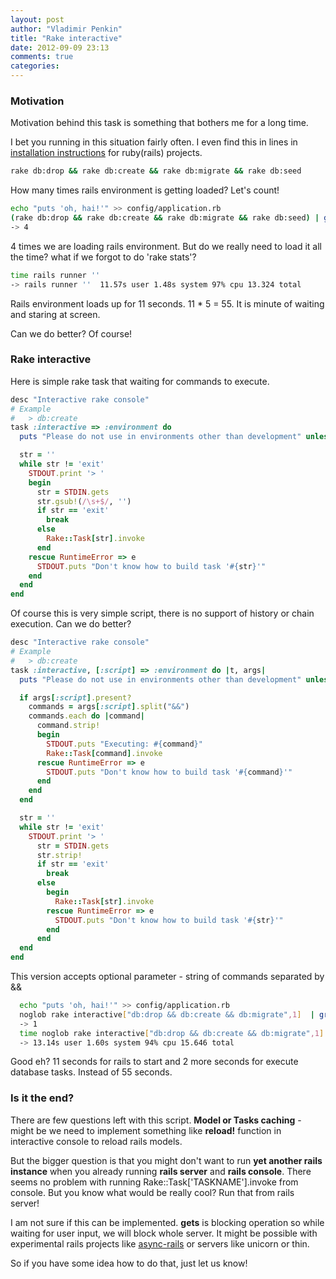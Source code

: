 ```yaml
---
layout: post
author: "Vladimir Penkin"
title: "Rake interactive"
date: 2012-09-09 23:13
comments: true
categories:
---
```


### Motivation
Motivation behind this task is something that bothers me for a long time.

I bet you running in this situation fairly often. I even find this in lines in [installation instructions](https://github.com/search?q=rake+db%3Acreate+%26%26+rake+db%3Amigrate&type=Everything&repo=&langOverride=&start_value=1) for ruby(rails) projects.

```bash
rake db:drop && rake db:create && rake db:migrate && rake db:seed
```

How many times rails environment is getting loaded? Let's count!

```bash
echo "puts 'oh, hai!'" >> config/application.rb
(rake db:drop && rake db:create && rake db:migrate && rake db:seed) | grep "oh, hai!" | wc -l
-> 4
```

4 times we are loading rails environment. But do we really need to load it all the time? what if we forgot to do 'rake stats'?

```bash
time rails runner ''
-> rails runner ''  11.57s user 1.48s system 97% cpu 13.324 total
```

Rails environment loads up for 11 seconds. 11 * 5 = 55. It is minute of waiting and staring at screen.

Can we do better? Of course!

### Rake interactive

Here is simple rake task that waiting for commands to execute.

```ruby
desc "Interactive rake console"
# Example
#   > db:create
task :interactive => :environment do
  puts "Please do not use in environments other than development" unless Rails.env.development?

  str = ''
  while str != 'exit'
    STDOUT.print '> '
    begin
      str = STDIN.gets
      str.gsub!(/\s+$/, '')
      if str == 'exit'
        break
      else
        Rake::Task[str].invoke
      end
    rescue RuntimeError => e
      STDOUT.puts "Don't know how to build task '#{str}'"
    end
  end
end
```

Of course this is very simple script, there is no support of history or chain execution. Can we do better?

```ruby
desc "Interactive rake console"
# Example
#   > db:create
task :interactive, [:script] => :environment do |t, args|
  puts "Please do not use in environments other than development" unless Rails.env.development?

  if args[:script].present?
    commands = args[:script].split("&&")
    commands.each do |command|
      command.strip!
      begin
        STDOUT.puts "Executing: #{command}"
        Rake::Task[command].invoke
      rescue RuntimeError => e
        STDOUT.puts "Don't know how to build task '#{command}'"
      end
    end
  end

  str = ''
  while str != 'exit'
    STDOUT.print '> '
      str = STDIN.gets
      str.strip!
      if str == 'exit'
        break
      else
        begin
          Rake::Task[str].invoke
        rescue RuntimeError => e
          STDOUT.puts "Don't know how to build task '#{str}'"
        end
      end
  end
end
```

This version accepts optional parameter - string of commands separated by &&

```bash
  echo "puts 'oh, hai!'" >> config/application.rb
  noglob rake interactive["db:drop && db:create && db:migrate",1]  | grep "oh, hai" | wc -l
  -> 1
  time noglob rake interactive["db:drop && db:create && db:migrate",1]
  -> 13.14s user 1.60s system 94% cpu 15.646 total
```

Good eh? 11 seconds for rails to start and 2 more seconds for execute database tasks. Instead of 55 seconds.


### Is it the end?

There are few questions left with this script.
**Model or Tasks caching** - might be we need to implement something like **reload!** function in interactive console to reload rails models.

But the bigger question is that you might don't want to run **yet another rails instance** when you already running __rails server__ and __rails console__. There seems no problem with running Rake::Task['TASKNAME'].invoke from console. But you know what would be really cool? Run that from rails server!

I am not sure if this can be implemented. **gets** is blocking operation so while waiting for user input, we will block whole server. It might be possible with experimental rails projects like [async-rails](https://github.com/igrigorik/async-rails) or servers like unicorn or thin.

So if you have some idea how to do that, just let us know!


